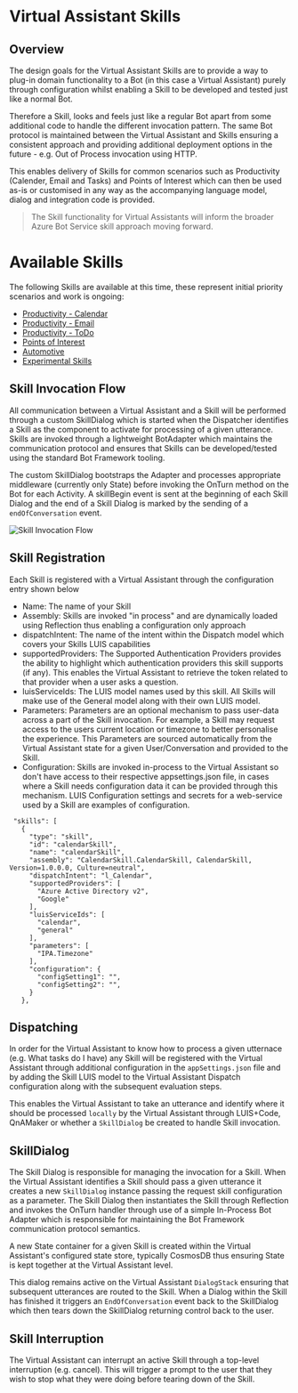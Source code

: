 # Virtual Assistant Skills

## Overview

The design goals for the Virtual Assistant Skills are to provide a way to plug-in domain functionality to a Bot (in this case a Virtual Assistant) purely through configuration whilst enabling a Skill to be developed and tested just like a normal Bot.

Therefore a Skill, looks and feels just like a regular Bot apart from some additional code to handle the different invocation pattern. The same Bot protocol is maintained between the Virtual Assistant and Skills ensuring a consistent approach and providing additional deployment options in the future - e.g. Out of Process invocation using HTTP.

This enables delivery of Skills for common scenarios such as Productivity (Calender, Email and Tasks) and Points of Interest which can then be used as-is or customised in any way as the accompanying language model, dialog and integration code is provided.

> The Skill functionality for Virtual Assistants will inform the broader Azure Bot Service skill approach moving forward.

# Available Skills

The following Skills are available at this time, these represent initial priority scenarios and work is ongoing:
- [Productivity - Calendar](./virtualassistant-skills-productivity-calendar.md)
- [Productivity - Email](./virtualassistant-skills-productivity-email.md)
- [Productivity - ToDo](./virtualassistant-skills-productivity-todo.md)
- [Points of Interest](./virtualassistant-skills-pointofinterest.md)
- [Automotive](./virtualassistant-skills-automotive.md)
- [Experimental Skills](./virtualassistant-experimental-skills.md)

## Skill Invocation Flow

All communication between a Virtual Assistant and a Skill will be performed through a custom SkillDialog which is started when the Dispatcher identifies a Skill as the component to activate for processing of a given utterance. Skills are invoked through a lightweight BotAdapter which maintains the communication protocol and ensures that Skills can be developed/tested using the standard Bot Framework tooling.

The custom SkillDialog bootstraps the Adapter and processes appropriate middleware (currently only State) before invoking the OnTurn method on the Bot for each Activity. A skillBegin event is sent at the beginning of each Skill Dialog and the end of a Skill Dialog is marked by the sending of a `endOfConversation` event.

![Skill Invocation Flow](./media/virtualassistant-SkillFlow.png)

 ## Skill Registration

 Each Skill is registered with a Virtual Assistant through the configuration entry shown below

 - Name: The name of your Skill
  - Assembly: Skills are invoked "in process" and are dynamically loaded using Reflection thus enabling a configuration only approach
 - dispatchIntent: The name of the intent within the Dispatch model which covers your Skills LUIS capabilities
 - supportedProviders: The Supported Authentication Providers provides the ability to highlight which authentication providers this skill supports (if any). This enables the Virtual Assistant to retrieve the token related to that provider when a user asks a question.
 - luisServiceIds: The LUIS model names used by this skill. All Skills will make use of the General model along with their own LUIS model.
 - Parameters: Parameters are an optional mechanism to pass user-data across a part of the Skill invocation. For example, a Skill may request access to the users current location or timezone to better personalise the experience. This Parameters are sourced automatically from the Virtual Assistant state for a given User/Conversation and provided to the Skill.
 - Configuration: Skills are invoked in-process to the Virtual Assistant so don't have access to their respective appsettings.json file, in cases where a Skill needs configuration data it can be provided through this mechanism. LUIS Configuration settings and secrets for a web-service used by a Skill are examples of configuration.

 ```
  "skills": [
    {
      "type": "skill",
      "id": "calendarSkill",
      "name": "calendarSkill",
      "assembly": "CalendarSkill.CalendarSkill, CalendarSkill, Version=1.0.0.0, Culture=neutral",
      "dispatchIntent": "l_Calendar",
      "supportedProviders": [
        "Azure Active Directory v2",
        "Google"
      ],
      "luisServiceIds": [
        "calendar",
        "general"
      ],
      "parameters": [
        "IPA.Timezone"
      ],
      "configuration": {
        "configSetting1": "",
        "configSetting2": "",
      }
    },
 ```
 
## Dispatching

In order for the Virtual Assistant to know how to process a given utternace (e.g. What tasks do I have) any Skill will be registered with the Virtual Assistant through additional configuration in the `appSettings.json` file and by adding the Skill LUIS model to the Virtual Assistant Dispatch configuration along with the subsequent evaluation steps.

This enables the Virtual Assistant to take an utterance and identify where it should be processed `locally` by the Virtual Assistant through LUIS+Code, QnAMaker or whether a `SkillDialog` be created to handle Skill invocation.

## SkillDialog

The Skill Dialog is responsible for managing the invocation for a Skill. When the Virtual Assistant identifies a Skill should pass a given utterance it creates a new `SkillDialog` instance passing the request skill configuration as a parameter. The Skill Dialog then instantiates the Skill through Reflection and invokes the OnTurn handler through use of a simple In-Process Bot Adapter which is responsible for maintaining the Bot Framework communication protocol semantics.

A new State container for a given Skill is created within the Virtual Assistant's configured state store, typically CosmosDB thus ensuring State is kept together at the Virtual Assistant level.

This dialog remains active on the Virtual Assistant `DialogStack` ensuring that subsequent utterances are routed to the Skill. When a Dialog within the Skill has finished it triggers an `EndOfConversation` event back to the SkillDialog which then tears down the SkillDialog returning control back to the user.

## Skill Interruption

The Virtual Assistant can interrupt an active Skill through a top-level interruption (e.g. cancel). This will trigger a prompt to the user that they wish to stop what they were doing before tearing down of the Skill.
